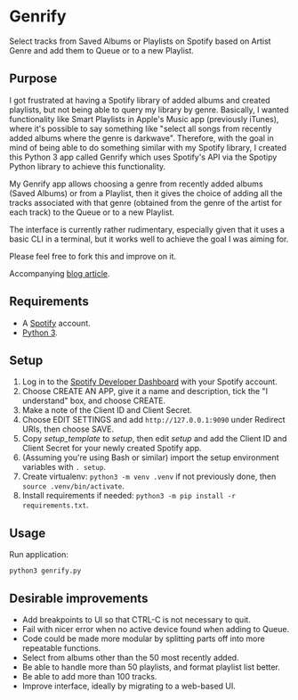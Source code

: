 # Genrify

Select tracks from Saved Albums or Playlists on Spotify based on Artist Genre and add them to Queue or to a new Playlist.

## Purpose

I got frustrated at having a Spotify library of added albums and created playlists, but not being able to query my library by genre.
Basically, I wanted functionality like Smart Playlists in Apple's Music app (previously iTunes), where it's possible to say something like
"select all songs from recently added albums where the genre is darkwave". Therefore, with the goal in mind of being able to do something
similar with my Spotify library, I created this Python 3 app 
called Genrify which uses Spotify's API via the Spotipy Python library to achieve this functionality.

My Genrify app allows choosing a genre from recently added albums (Saved Albums) or from a Playlist, then it gives the choice of
adding all the tracks associated with that genre (obtained from the genre of the artist for each track) to the Queue or to a new Playlist.

The interface is currently rather rudimentary, especially given that it uses a basic CLI in a terminal,
but it works well to achieve the goal I was aiming for.

Please feel free to fork this and improve on it.

Accompanying [blog article](https://blog.cetre.co.uk/genrify-python-app-to-filter-spotify-library-based-on-genre/).

## Requirements

* A [Spotify](https://www.spotify.com/) account.
* [Python 3](https://www.python.org/).

## Setup

1. Log in to the [Spotify Developer Dashboard](https://developer.spotify.com/dashboard/) with your Spotify account.
1. Choose CREATE AN APP, give it a name and description, tick the "I understand" box, and choose CREATE.
1. Make a note of the Client ID and Client Secret.
1. Choose EDIT SETTINGS and add `http://127.0.0.1:9090` under Redirect URIs, then choose SAVE.
1. Copy _setup\_template_ to _setup_, then edit _setup_ and add the Client ID and Client Secret for your newly created Spotify app.
1. (Assuming you're using Bash or similar) import the setup environment variables with `. setup`.
2. Create virtualenv: `python3 -m venv .venv` if not previously done, then `source .venv/bin/activate`.
3. Install requirements if needed: `python3 -m pip install -r requirements.txt`.

## Usage

Run application:

    python3 genrify.py

## Desirable improvements

* Add breakpoints to UI so that CTRL-C is not necessary to quit.
* Fail with nicer error when no active device found when adding to Queue.
* Code could be made more modular by splitting parts off into more repeatable functions.
* Select from albums other than the 50 most recently added.
* Be able to handle more than 50 playlists, and format playlist list better.
* Be able to add more than 100 tracks.
* Improve interface, ideally by migrating to a web-based UI.